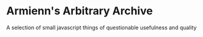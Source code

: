 # Armienn's Arbitrary Archive

A selection of small javascript things of questionable usefulness and quality